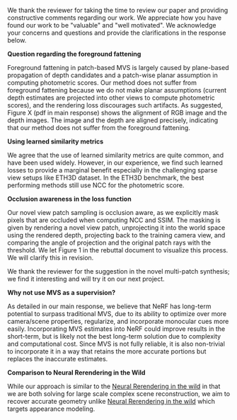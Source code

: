 We thank the reviewer for taking the time to review our paper and providing constructive comments regarding our work. We appreciate how you have found our work to be "valuable" and "well motivated". 
We acknowledge your concerns and questions and provide the clarifications in the response below.


**Question regarding the foreground fattening**

Foreground fattening in patch-based MVS is largely caused by plane-based propagation of depth candidates and a patch-wise planar assumption in computing photometric scores. Our method does not suffer from foreground fattening because we do not make planar assumptions (current depth estimates are projected into other views to compute photometric scores), and the rendering loss discourages such artifacts. As suggested, Figure X (pdf in main response) shows the alignment of RGB image and the depth images. The image and the depth are aligned precisely, indicating that our method does not suffer from the foreground fattening.

**Using learned similarity metrics**

We agree that the use of learned similarity metrics are quite common, and have been used widely. However, in our experience, we find such learned losses to provide a marginal benefit especially in the challenging sparse view setups like ETH3D dataset. In the ETH3D benchmark, the best performing methods still use NCC for the photometric score. 

**Occlusion awareness in the loss function**

Our novel view patch sampling is occlusion aware, as we explicitly mask pixels that are occluded when computing NCC and SSIM. The masking is given by rendering a novel view patch, unprojecting it into the world space using the rendered depth, projecting back to the training camera view, and comparing the angle of projection and the original patch rays with the threshold. We let Figure 1 in the rebuttal document to visualize this process.
We will clarify this in revision.

We thank the reviewer for the suggestion in the novel multi-patch synthesis; we find it interesting and will try it on our next project.

**Why not use MVS as a supervision?**

As detailed in our main response, we believe that NeRF has long-term potential to surpass traditional MVS, due to its ability to optimize over more camera/scene properties, regularize, and incorporate monocular cues more easily.  Incorporating MVS estimates into NeRF could improve results in the short-term, but is likely not the best long-term solution due to complexity and computational cost. Since MVS is not fully reliable, it is also non-trivial to incorporate it in a way that retains the more accurate portions but replaces the inaccurate estimates.


**Comparison to Neural Rerendering in the Wild**

While our approach is similar to the [Neural Rerendering in the wild](https://arxiv.org/pdf/1904.04290.pdf) in that we are both solving for large scale complex scene reconstruction, we aim to recover accurate geometry unlike [Neural Rerendering in the wild](https://arxiv.org/pdf/1904.04290.pdf) which targets appearance modeling.